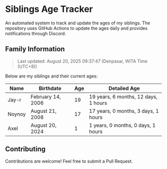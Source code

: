 # Siblings Age Tracker

An automated system to track and update the ages of my siblings. The repository uses GitHub Actions to update the ages daily and provides notifications through Discord.

## Family Information

> Last updated: August 20, 2025 09:37:47 (Denpasar, WITA Time (UTC+8))

Below are my siblings and their current ages:

| Name | Birthdate | Age | Detailed Age |
|------|-----------|-----|-------------|
| Jay-r | February 14, 2006 | 19 | 19 years, 6 months, 12 days, 1 hours |
| Noynoy | August 21, 2008 | 17 | 17 years, 0 months, 3 days, 1 hours |
| Axel | August 20, 2024 | 1 | 1 years, 0 months, 0 days, 1 hours |

## Contributing

Contributions are welcome! Feel free to submit a Pull Request.